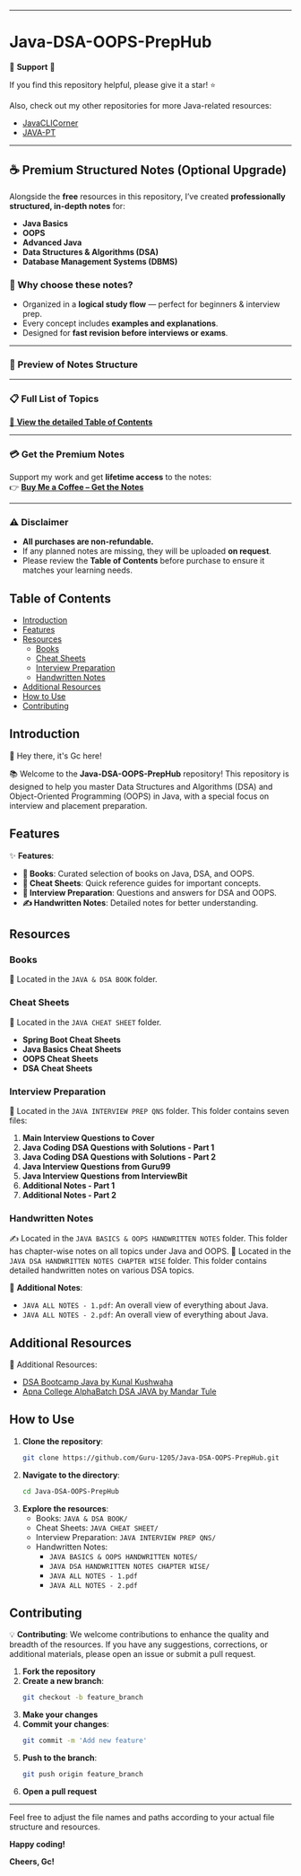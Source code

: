 

---

# Java-DSA-OOPS-PrepHub

🌟 **Support** 🌟

If you find this repository helpful, please give it a star! ⭐

Also, check out my other repositories for more Java-related resources:
- [JavaCLICorner](https://github.com/Guru-1205/JavaCLICorner)
- [JAVA-PT](https://github.com/Guru-1205/JAVA-PT)

---

## ☕ Premium Structured Notes (Optional Upgrade)

Alongside the **free** resources in this repository, I’ve created **professionally structured, in-depth notes** for:

- **Java Basics**
- **OOPS**
- **Advanced Java**
- **Data Structures & Algorithms (DSA)**
- **Database Management Systems (DBMS)**

### 📖 Why choose these notes?
- Organized in a **logical study flow** — perfect for beginners & interview prep.
- Every concept includes **examples and explanations**.
- Designed for **fast revision before interviews or exams**.

---

### 📸 Preview of Notes Structure
---

### 📋 Full List of Topics
[📄 **View the detailed Table of Contents**](https://docs.google.com/document/d/1NIzgZJn1OJ8ufRCrd3Jr3LBg-oMMfiWD/edit?usp=sharing&ouid=113854111462691595320&rtpof=true&sd=true)

---

### 💳 Get the Premium Notes
Support my work and get **lifetime access** to the notes:  
👉 [**Buy Me a Coffee – Get the Notes**](https://buymeacoffee.com/gurucharanks/extras)

---

### ⚠️ Disclaimer
- **All purchases are non-refundable.**
- If any planned notes are missing, they will be uploaded **on request**.
- Please review the **Table of Contents** before purchase to ensure it matches your learning needs.



## Table of Contents

- [Introduction](#introduction)
- [Features](#features)
- [Resources](#resources)
  - [Books](#books)
  - [Cheat Sheets](#cheat-sheets)
  - [Interview Preparation](#interview-preparation)
  - [Handwritten Notes](#handwritten-notes)
- [Additional Resources](#additional-resources)
- [How to Use](#how-to-use)
- [Contributing](#contributing)

## Introduction
👋 Hey there, it's Gc here!

📚 Welcome to the **Java-DSA-OOPS-PrepHub** repository! This repository is designed to help you master Data Structures and Algorithms (DSA) and Object-Oriented Programming (OOPS) in Java, with a special focus on interview and placement preparation.

## Features

✨ **Features**:
- **📖 Books**: Curated selection of books on Java, DSA, and OOPS.
- **📑 Cheat Sheets**: Quick reference guides for important concepts.
- **💼 Interview Preparation**: Questions and answers for DSA and OOPS.
- **✍️ Handwritten Notes**: Detailed notes for better understanding.

## Resources

### Books
📖 Located in the `JAVA & DSA BOOK` folder.

### Cheat Sheets
📑 Located in the `JAVA CHEAT SHEET` folder.
- **Spring Boot Cheat Sheets**
- **Java Basics Cheat Sheets**
- **OOPS Cheat Sheets**
- **DSA Cheat Sheets**

### Interview Preparation
💼 Located in the `JAVA INTERVIEW PREP QNS` folder. This folder contains seven files:
1. **Main Interview Questions to Cover**
2. **Java Coding DSA Questions with Solutions - Part 1**
3. **Java Coding DSA Questions with Solutions - Part 2**
4. **Java Interview Questions from Guru99**
5. **Java Interview Questions from InterviewBit**
6. **Additional Notes - Part 1**
7. **Additional Notes - Part 2**

### Handwritten Notes
✍️ Located in the `JAVA BASICS & OOPS HANDWRITTEN NOTES` folder. This folder has chapter-wise notes on all topics under Java and OOPS.
📜 Located in the `JAVA DSA HANDWRITTEN NOTES CHAPTER WISE` folder. This folder contains detailed handwritten notes on various DSA topics.

📝 **Additional Notes**:
  - `JAVA ALL NOTES - 1.pdf`: An overall view of everything about Java.
  - `JAVA ALL NOTES - 2.pdf`: An overall view of everything about Java.

## Additional Resources

🔗 Additional Resources:
- [DSA Bootcamp Java by Kunal Kushwaha](https://github.com/kunal-kushwaha/DSA-Bootcamp-Java/tree/main)
- [Apna College AlphaBatch DSA JAVA by Mandar Tule](https://github.com/mandartule/Apna-College-AlphaBatch-DSA-JAVA/tree/main/)

## How to Use

1. **Clone the repository**: 
   ```bash
   git clone https://github.com/Guru-1205/Java-DSA-OOPS-PrepHub.git
   ```
2. **Navigate to the directory**:
   ```bash
   cd Java-DSA-OOPS-PrepHub
   ```
3. **Explore the resources**:
   - Books: `JAVA & DSA BOOK/`
   - Cheat Sheets: `JAVA CHEAT SHEET/`
   - Interview Preparation: `JAVA INTERVIEW PREP QNS/`
   - Handwritten Notes: 
     - `JAVA BASICS & OOPS HANDWRITTEN NOTES/`
     - `JAVA DSA HANDWRITTEN NOTES CHAPTER WISE/`
     - `JAVA ALL NOTES - 1.pdf`
     - `JAVA ALL NOTES - 2.pdf`

## Contributing

💡 **Contributing**:
We welcome contributions to enhance the quality and breadth of the resources. If you have any suggestions, corrections, or additional materials, please open an issue or submit a pull request.

1. **Fork the repository**
2. **Create a new branch**: 
   ```bash
   git checkout -b feature_branch
   ```
3. **Make your changes**
4. **Commit your changes**: 
   ```bash
   git commit -m 'Add new feature'
   ```
5. **Push to the branch**: 
   ```bash
   git push origin feature_branch
   ```
6. **Open a pull request**

---

Feel free to adjust the file names and paths according to your actual file structure and resources.

**Happy coding!**

**Cheers, Gc!**
